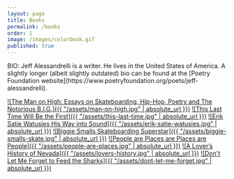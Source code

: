 ```yaml
---
layout: page
title: Books
permalink: /books
order: 1
image: /images/colorbook.gif
published: true
---
```

<span>
  BIO: Jeff Alessandrelli is a writer. He lives in the United States of America. A slightly longer (albeit slightly outdated) bio can be found at the [Poetry Foundation website](https://www.poetryfoundation.org/poets/jeff-alessandrelli).
</span>

[![The Man on High: Essays on Skateboarding, Hip-Hop, Poetry and The Notorious B.I.G.]({{ "/assets/man-on-high.jpg" | absolute_url }})](https://store.eyewearpublishing.com/products/the-man-on-high)
[![This Last Time Will Be the First]({{ "/assets/this-last-time.jpg" | absolute_url }})](http://burnsidereview.org/last-time-will-first/)
[![Erik Satie Watusies His Way into Sound]({{ "/assets/erik-satie-watusies.jpg" | absolute_url }})](http://ravennapress.com/books/erik-satie-watusies-his-way-into-sound/)
[![Biggie Smalls Skateboarding Superstar]({{ "/assets/biggie-smalls-skate.jpg" | absolute_url }})](http://greyingghost.bigcartel.com/product/biggie-smalls-skateboarding-superstar-by-jeff-alessandrelli)
[![People are Places are Places are People]({{ "/assets/people-are-places.jpg" | absolute_url }})]()
[![A Lover’s History of Nevada]({{ "/assets/lovers-history.jpg" | absolute_url }})]()
[![Don't Let Me Forget to Feed the Sharks]({{ "/assets/dont-let-me-forget.jpg" | absolute_url }})]()
